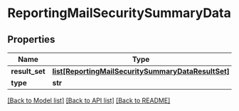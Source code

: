 # ReportingMailSecuritySummaryData

## Properties
Name | Type | Description | Notes
------------ | ------------- | ------------- | -------------
**result_set** | [**list[ReportingMailSecuritySummaryDataResultSet]**](ReportingMailSecuritySummaryDataResultSet.md) |  | [optional] 
**type** | **str** |  | [optional] 

[[Back to Model list]](../README.md#documentation-for-models) [[Back to API list]](../README.md#documentation-for-api-endpoints) [[Back to README]](../README.md)

